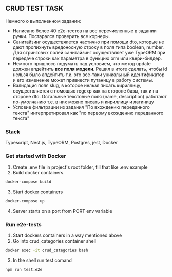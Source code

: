 ## CRUD TEST TASK

Немного о выполненном задании:
- Написано более 40 e2e-тестов на все перечисленные в задании ручки. Постарался проверить все корнеры.
- Санитайзинг осуществялется частично при помощи dto, которые не дают пропихнуть вредоносную строку в поля типа boolean, number. Для стринговых полей санитайзинг осуществляет уже TypeORM при передаче строки как параметра в функцию orm или квери-билдер.
- Немного пришлось подумать над условием, что метод update должен апдейтить **все поля модели**. Решил в итоге сделать, чтобы id нельзя было апдейтить т.к. это все-таки уникальный идентификатор и его изменение может привнести путаницу в работу системы.
- Валидация поля slug, в которое нельзя писать кириллицу, осуществляется с помощью regexp как на стороне базы, так и на стороне dto. Остальные текстовые поля (name, description) работают по-умолчанию т.е. в них можно писать и кириллицу и латиницу
- Условие фильтрации из задания "По вхождению переданного текста" интерпретировал как "по первому вхождению переданного текста"

### Stack
Typescript, Nest.js, TypeORM, Postgres, jest, Docker

### Get started with Docker
1. Create .env file in project's root folder, fill that like .env.example
2. Build docker containers.
```bash
docker-compose build
```
3. Start docker containers
```bash
docker-compose up
```
4. Server starts on a port from PORT env variable

### Run e2e-tests
1. Start dockers containers in a way mentioned above
2. Go into crud_categories container shell
```bash
docker exec -it crud_categories bash
```
3. In the shell run test comand
```bash
npm run test:e2e
```

